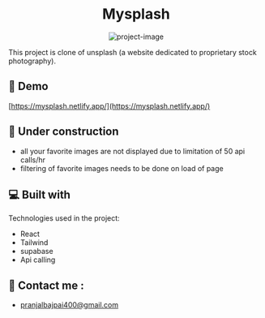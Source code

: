 <h1 align="center" id="title">Mysplash</h1>

<p align="center"><img src="https://socialify.git.ci/pranjalbajpai23/Mysplash/image?font=Jost&amp;language=1&amp;name=1&amp;owner=1&amp;theme=Auto" alt="project-image"></p>

<p id="description">This project is clone of unsplash (a website dedicated to proprietary stock photography).</p>

<h2>🚀 Demo</h2>

[https://mysplash.netlify.app/](https://mysplash.netlify.app/)

  
  
<h2>💺 Under construction</h2>

*   all your favorite images are not displayed due to limitation of 50 api calls/hr
*   filtering of favorite images needs to be done on load of page

  
  
<h2>💻 Built with</h2>

Technologies used in the project:

*   React
*   Tailwind
*   supabase
*   Api calling

<h2>📧 Contact me  :</h2>

* pranjalbajpai400@gmail.com